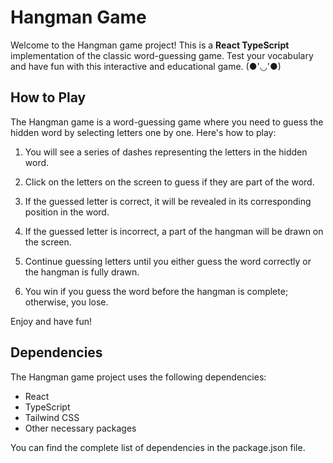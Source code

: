 # Hangman Game

Welcome to the Hangman game project! This is a **React TypeScript** implementation of the classic word-guessing game. Test your vocabulary and have fun with this interactive and educational game. (●'◡'●)

## How to Play

The Hangman game is a word-guessing game where you need to guess the hidden word by selecting letters one by one. Here's how to play:

1. You will see a series of dashes representing the letters in the hidden word.

2. Click on the letters on the screen to guess if they are part of the word.

3. If the guessed letter is correct, it will be revealed in its corresponding position in the word.

4. If the guessed letter is incorrect, a part of the hangman will be drawn on the screen.

5. Continue guessing letters until you either guess the word correctly or the hangman is fully drawn.

6. You win if you guess the word before the hangman is complete; otherwise, you lose.

Enjoy and have fun!

## Dependencies

The Hangman game project uses the following dependencies:

- React
- TypeScript
- Tailwind CSS
- Other necessary packages

You can find the complete list of dependencies in the package.json file.
